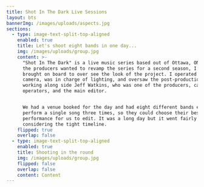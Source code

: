 ```yaml
---
title: Shot In The Dark Live Sessions
layout: bts
bannerImg: /images/uploads/aspects.jpg
sections:
  - type: image-text-split-top-aligned
    enabled: true
    title: Let's shoot eight bands in one day...
    img: /images/uploads/group.jpg
    content: >-
      "Shot In The Dark" is a live music series based out of Ottawa, ON. When
      the producers wanted to revamp the series for a second season, I was
      brought on board to over see the look of the project. I operated the main
      camera, was in charge of lighting, and oversaw the post-production process
      working along side Jeff Watkins, who was one of the producers, camera
      operators, and the main editor. 


      We had a venue booked for the day and had eight different bands each
      perform a single song three times, so they could choose their best
      performance for us to edit. It was a long day but it went fairly well
      considering the tight timeline.
    flipped: true
    overlap: false
  - type: image-text-split-top-aligned
    enabled: true
    title: Shooting in the round
    img: /images/uploads/group.jpg
    flipped: false
    overlap: false
    content: Content
---
```

